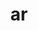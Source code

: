 ---
title: ar
parent: Words
last_modified_date: 2021-12-26

transcriptions:
  - ˈɑɹ
translations:
  - "to hope; to hope for"
etymology:
  Shortened from English `aspire`
examples:
  - bzo: "Tu **ar** has ung idd :D"
    eng: "There is no point to **hope** :D"
---